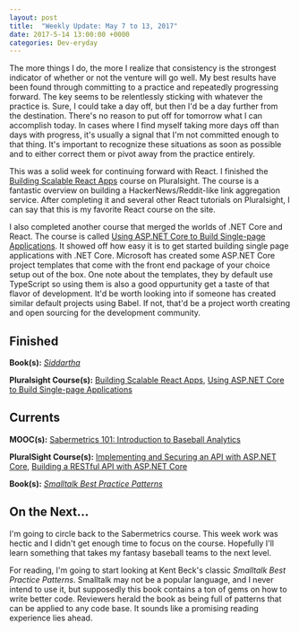 ```yaml
---
layout: post
title:  "Weekly Update: May 7 to 13, 2017"
date: 2017-5-14 13:00:00 +0000
categories: Dev-eryday
---
```

The more things I do, the more I realize that consistency is the strongest indicator of whether or not the venture will go well. My best results have been found through committing to a practice and repeatedly progressing forward. The key seems to be relentlessly sticking with whatever the practice is. Sure, I could take a day off, but then I'd be a day further from the destination. There's no reason to put off for tomorrow what I can accomplish today. In cases where I find myself taking more days off than days with progress, it's usually a signal that I'm not committed enough to that thing. It's important to recognize these situations as soon as possible and to either correct them or pivot away from the practice entirely.

This was a solid week for continuing forward with React. I finished the [Building Scalable React Apps][re] course on Pluralsight. The course is a fantastic overview on building a HackerNews/Reddit-like link aggregation service. After completing it and several other React tutorials on Pluralsight, I can say that this is my favorite React course on the site.

I also completed another course that merged the worlds of .NET Core and React. The course is called [Using ASP.NET Core to Build Single-page Applications][spa]. It showed off how easy it is to get started building single page applications with .NET Core. Microsoft has created some ASP.NET Core project templates that come with the front end package of your choice setup out of the box. One note about the templates, they by default use TypeScript so using them is also a good oppurtunity get a taste of that flavor of development. It'd be worth looking into if someone has created similar default projects using Babel. If not, that'd be a project worth creating and open sourcing for the development community.

Finished
--------
**Book(s):** *[Siddartha][sid]* 

**Pluralsight Course(s):** [Building Scalable React Apps][re], [Using ASP.NET Core to Build Single-page Applications][spa]

Currents
--------
**MOOC(s):** [Sabermetrics 101: Introduction to Baseball Analytics][saber]

**PluralSight Course(s):** [Implementing and Securing an API with ASP.NET Core][core], [Building a RESTful API with ASP.NET Core][rest]

**Book(s):** *[Smalltalk Best Practice Patterns][sbp]*

On the Next...
--------
I'm going to circle back to the Sabermetrics course. This week work was hectic and I didn't get enough time to focus on the course. Hopefully I'll learn something that takes my fantasy baseball teams to the next level.

For reading, I'm going to start looking at Kent Beck's classic *Smalltalk Best Practice Patterns*. Smalltalk may not be a popular language, and I never intend to use it, but supposedly this book contains a ton of gems on how to write better code. Reviewers herald the book as being full of patterns that can be applied to any code base. It sounds like a promising reading experience lies ahead.

[rest]: https://app.pluralsight.com/library/courses/asp-dot-net-core-restful-api-building/table-of-contents
[mac]: https://app.pluralsight.com/library/courses/dotnet-core-mac-linux-getting-started/table-of-contents
[core]: https://app.pluralsight.com/library/courses/aspdotnetcore-implementing-securing-api/table-of-contents
[re]: https://app.pluralsight.com/library/courses/react-boilerplate-building-scalable-apps/table-of-contents
[rb]: https://www.reactboilerplate.com
[sid]: https://en.wikipedia.org/wiki/Siddhartha_(novel)
[saber]: https://www.edx.org/course/sabermetrics-101-introduction-baseball-bux-sabr101x-0
[spa]: https://app.pluralsight.com/library/courses/aspnet-core-build-single-page-applications/table-of-contents
[ms]: https://github.com/aspnet/JavaScriptServices
[sbp]: https://www.amazon.com/Smalltalk-Best-Practice-Patterns-Kent/dp/013476904X